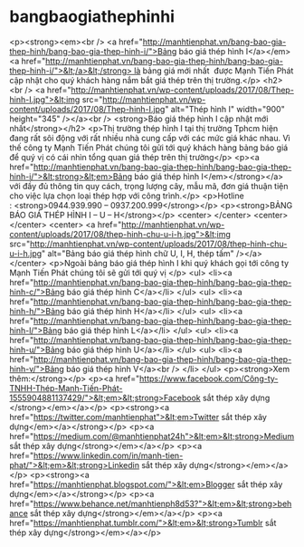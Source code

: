 # bangbaogiathephinhi
&lt;p>&lt;strong>&lt;em>&lt;br /> &lt;a href="http://manhtienphat.vn/bang-bao-gia-thep-hinh/bang-bao-gia-thep-hinh-i/">Bảng báo giá thép hình I&lt;/a>&lt;/em>&lt;a href="http://manhtienphat.vn/bang-bao-gia-thep-hinh/bang-bao-gia-thep-hinh-i/">&lt;/a>&lt;/strong> là bảng giá mới nhất  được Mạnh Tiến Phát cập nhật cho quý khách hàng nắm bắt giá thép trên thị trường.&lt;/p> &lt;h2>&lt;br />   &lt;a href="http://manhtienphat.vn/wp-content/uploads/2017/08/Thep-hinh-I.jpg">&lt;img src="http://manhtienphat.vn/wp-content/uploads/2017/08/Thep-hinh-I.jpg" alt="Thép hình I" width="900" height="345" />&lt;/a>&lt;br /> &lt;strong>Báo giá thép hình I cập nhật mới nhất&lt;/strong>&lt;/h2> &lt;p>Thị trường thép hình I tại thị trường Tphcm hiện đang rất sôi động với rất nhiều nhà cung cấp với các mức giá khác nhau. Vì thế công ty Mạnh Tiến Phát chúng tôi gửi tới quý khách hàng bảng báo giá để quý vị có cái nhìn tổng quan giá thép trên thị trường&lt;/p> &lt;p>&lt;a href="http://manhtienphat.vn/bang-bao-gia-thep-hinh/bang-bao-gia-thep-hinh-i/">&lt;strong>&lt;em>Bảng báo giá thép hình I&lt;/em>&lt;/strong>&lt;/a> với đầy đủ thông tin quy cách, trọng lượng cây, mẫu mã, đơn giá thuận tiện cho việc lựa chọn loại thép hợp với công trình.&lt;/p> &lt;p>Hotline : &lt;strong>0944.939.990 – 0937.200.999&lt;/strong>&lt;/p> &lt;p>&lt;strong>BẢNG BÁO GIÁ THÉP HÌNH I – U – H&lt;/strong>&lt;/p> &lt;center> &lt;/center> &lt;center> &lt;/center> &lt;center>   &lt;a href="http://manhtienphat.vn/wp-content/uploads/2017/08/thep-hinh-chu-u-i-h.jpg">&lt;img src="http://manhtienphat.vn/wp-content/uploads/2017/08/thep-hinh-chu-u-i-h.jpg" alt="Bảng báo giá thép hình chữ U, I, H, thép tấm" />&lt;/a> &lt;/center> &lt;p>Ngoài bảng báo giá thép hình I khi quý khách gọi tới công ty Mạnh Tiến Phát chúng tôi sẽ gửi tới quý vị &lt;/p> &lt;ul>   &lt;li>&lt;a href="http://manhtienphat.vn/bang-bao-gia-thep-hinh/bang-bao-gia-thep-hinh-c/">Bảng báo giá thép hình C&lt;/a>&lt;/li> &lt;/ul> &lt;ul>   &lt;li>&lt;a href="http://manhtienphat.vn/bang-bao-gia-thep-hinh/bang-bao-gia-thep-hinh-h/">Bảng báo giá thép hình H&lt;/a>&lt;/li> &lt;/ul> &lt;ul>   &lt;li>&lt;a href="http://manhtienphat.vn/bang-bao-gia-thep-hinh/bang-bao-gia-thep-hinh-l/">Bảng báo giá thép hình L&lt;/a>&lt;/li> &lt;/ul> &lt;ul>   &lt;li>&lt;a href="http://manhtienphat.vn/bang-bao-gia-thep-hinh/bang-bao-gia-thep-hinh-u/">Bảng báo giá thép hình U&lt;/a>&lt;/li> &lt;/ul> &lt;ul>   &lt;li>&lt;a href="http://manhtienphat.vn/bang-bao-gia-thep-hinh/bang-bao-gia-thep-hinh-v/">Bảng báo giá thép hình V&lt;/a>&lt;br /> &lt;/li> &lt;/ul> &lt;p>&lt;strong>Xem thêm:&lt;/strong>&lt;/p> &lt;p>&lt;a href="https://www.facebook.com/Công-ty-TNHH-Thép-Mạnh-Tiến-Phát-1555904881137429/">&lt;em>&lt;strong>Facebook sắt thép xây dựng &lt;/strong>&lt;/em>&lt;/a>&lt;/p> &lt;p>&lt;strong>&lt;a href="https://twitter.com/manhtienphat">&lt;em>Twitter sắt thép xây dựng&lt;/em>&lt;/a>&lt;/strong>&lt;/p> &lt;p>&lt;a href="https://medium.com/@manhtienphat24h">&lt;em>&lt;strong>Medium sắt thép xây dựng&lt;/strong>&lt;/em>&lt;/a>&lt;/p> &lt;p>&lt;a href="https://www.linkedin.com/in/manh-tien-phat/">&lt;em>&lt;strong>Linkedin sắt thép xây dựng&lt;/strong>&lt;/em>&lt;/a>&lt;/p> &lt;p>&lt;strong>&lt;a href="https://manhtienphat.blogspot.com/">&lt;em>Blogger sắt thép xây dựng&lt;/em>&lt;/a>&lt;/strong>&lt;/p> &lt;p>&lt;a href="https://www.behance.net/manhtienph8d53?">&lt;em>&lt;strong>behance sắt thép xây dựng&lt;/strong>&lt;/em>&lt;/a>&lt;/p> &lt;p>&lt;a href="https://manhtienphat.tumblr.com/">&lt;em>&lt;strong>Tumblr sắt thép xây dựng&lt;/strong>&lt;/em>&lt;/a>&lt;/p>
